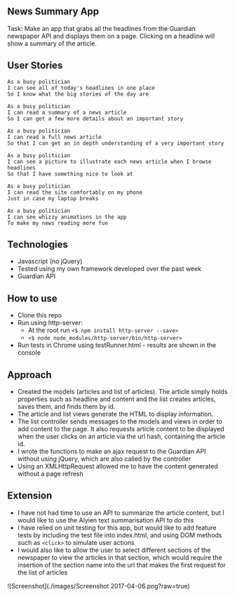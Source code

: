 ## News Summary App

Task: Make an app that grabs all the headlines from the Guardian newspaper API and displays them on a page. Clicking on a headline will show a summary of the article.

## User Stories

```
As a busy politician
I can see all of today's headlines in one place
So I know what the big stories of the day are

As a busy politician
I can read a summary of a news article
So I can get a few more details about an important story

As a busy politician
I can read a full news article
So that I can get an in depth understanding of a very important story

As a busy politician
I can see a picture to illustrate each news article when I browse headlines
So that I have something nice to look at

As a busy politician
I can read the site comfortably on my phone
Just in case my laptop breaks

As a busy politician
I can see whizzy animations in the app
To make my news reading more fun
```
## Technologies

- Javascript (no jQuery)
- Tested using my own framework developed over the past week
- Guardian API

## How to use

- Clone this repo
- Run using http-server:
  * At the root run `<$ npm install http-server --save>`
  * `<$ node node_modules/http-server/bin/http-server>`
- Run tests in Chrome using testRunner.html - results are shown in the console

## Approach

- Created the models (articles and list of articles). The article simply holds properties such as headline and content and the list creates articles, saves them, and finds them by id.
- The article and list views generate the HTML to display information.
- The list controller sends messages to the models and views in order to add content to the page. It also requests article content to be displayed when the user clicks on an article via the url hash, containing the article id.
- I wrote the functions to make an ajax request to the Guardian API without using jQuery, which are also called by the controller
- Using an XMLHttpRequest allowed me to have the content generated without a page refresh

## Extension

- I have not had time to use an API to summarize the article content, but I would like to use the Alyien text summarisation API to do this
- I have relied on unit testing for this app, but would like to add feature tests by including the test file into index.html, and using DOM methods such as `<click>` to simulate user actions
- I would also like to allow the user to select different sections of the newspaper to view the articles in that section, which would require the insertion of the section name into the url that makes the first request for the list of articles

![Screenshot](./images/Screenshot 2017-04-06.png?raw=true)
